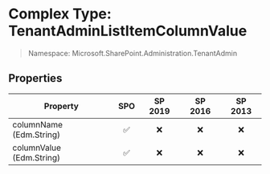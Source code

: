 # Complex Type: TenantAdminListItemColumnValue

> Namespace: Microsoft.SharePoint.Administration.TenantAdmin

## Properties

Property | SPO | SP 2019 | SP 2016 | SP 2013
----------|:---:|:-------:|:-------:|:-------:
columnName (Edm.String) | ✅ | ❌ | ❌ | ❌
columnValue (Edm.String) | ✅ | ❌ | ❌ | ❌